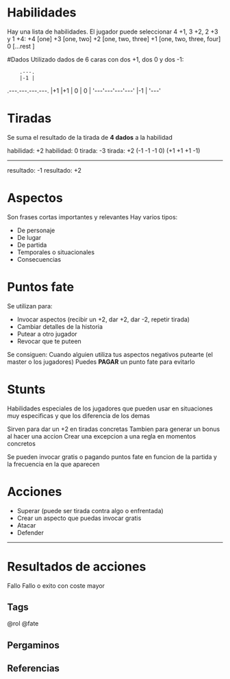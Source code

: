 # Habilidades
Hay una lista de habilidades. El jugador puede seleccionar 4 +1, 3 +2, 2 +3 y 1 +4:
+4 [one]
+3 [one, two]
+2 [one, two, three]
+1 [one, two, three, four]
 0 [...rest ]

#Dados
Utilizado dados de 6 caras con dos +1, dos 0 y dos -1:

        .---.
        |-1 |
.---.---.---.---.
|+1 |+1 | 0 | 0 |
'---'---'---'---'
        |-1 |
        '---'

# Tiradas
Se suma el resultado de la tirada de **4 dados** a la habilidad

habilidad: +2            habilidad:  0
tirada:    -3            tirada:    +2
(-1 -1 -1  0)            (+1 +1 +1 -1)
-------------            -------------
resultado: -1            resultado: +2

# Aspectos
Son frases cortas importantes y relevantes
Hay varios tipos:

* De personaje
* De lugar
* De partida
* Temporales o situacionales
* Consecuencias

# Puntos fate
Se utilizan para:

* Invocar aspectos (recibir un +2, dar +2, dar -2, repetir tirada)
* Cambiar detalles de la historia
* Putear a otro jugador
* Revocar que te puteen

Se consiguen:
Cuando alguien utiliza tus aspectos negativos putearte (el master o los jugadores)
Puedes **PAGAR** un punto fate para evitarlo

# Stunts
Habilidades especiales de los jugadores que pueden usar en situaciones muy especificas
y que los diferencia de los demas

Sirven para dar un +2 en tiradas concretas
Tambien para generar un bonus al hacer una accion
Crear una excepcion a una regla en momentos concretos

Se pueden invocar gratis o pagando puntos fate en funcion de la partida y la frecuencia
en la que aparecen

# Acciones

* Superar (puede ser tirada contra algo o enfrentada)
* Crear un aspecto que puedas invocar gratis
* Atacar
* Defender
----------

# Resultados de acciones
Fallo
Fallo o exito con coste mayor

## Tags
@rol @fate

## Pergaminos

## Referencias
